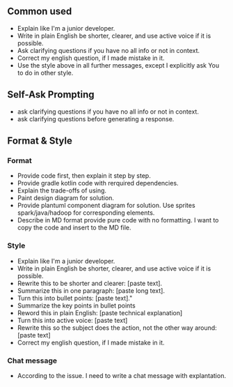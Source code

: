 ## Common used
- Explain like I'm a junior developer.
- Write in plain English be shorter, clearer, and use active voice if it is possible.
- Ask clarifying questions if you have no all info or not in context.
- Correct my english question, if I made mistake in it.
- Use the style above in all further messages, except I explicitly ask You to do in other style.

## Self-Ask Prompting
-  ask clarifying questions if you have no all info or not in context.
-  ask clarifying questions before generating a response.

## Format & Style
### Format
- Provide code first, then explain it step by step.
- Provide gradle kotlin code with rerquired dependencies.
- Explain the trade-offs of using.
- Paint design diagram for solution.
- Provide plantuml component diagram for solution. Use sprites spark/java/hadoop for corresponding elements.
- Describe in MD format provide pure code with no formatting. I want to copy the code and insert to the MD file.

### Style
- Explain like I'm a junior developer.
- Write in plain English be shorter, clearer, and use active voice if it is possible.
- Rewrite this to be shorter and clearer: [paste text].
- Summarize this in one paragraph: [paste long text].
- Turn this into bullet points: [paste text]."
- Summarize the key points in bullet points
- Reword this in plain English: [paste technical explanation]
- Turn this into active voice: [paste text]
- Rewrite this so the subject does the action, not the other way around: [paste text]
- Correct my english question, if I made mistake in it.

### Chat message
- According to the issue. I need to write a chat message with explantation.
